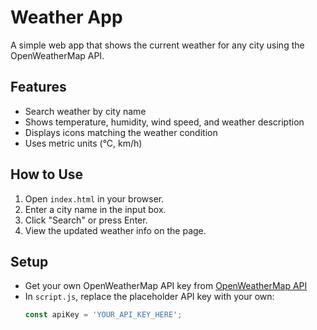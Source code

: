 # Weather App

A simple web app that shows the current weather for any city using the OpenWeatherMap API.

## Features
- Search weather by city name
- Shows temperature, humidity, wind speed, and weather description
- Displays icons matching the weather condition
- Uses metric units (°C, km/h)

## How to Use
1. Open `index.html` in your browser.
2. Enter a city name in the input box.
3. Click "Search" or press Enter.
4. View the updated weather info on the page.

## Setup
- Get your own OpenWeatherMap API key from [OpenWeatherMap API](https://openweathermap.org/api)
- In `script.js`, replace the placeholder API key with your own:
  ```js
  const apiKey = 'YOUR_API_KEY_HERE';
